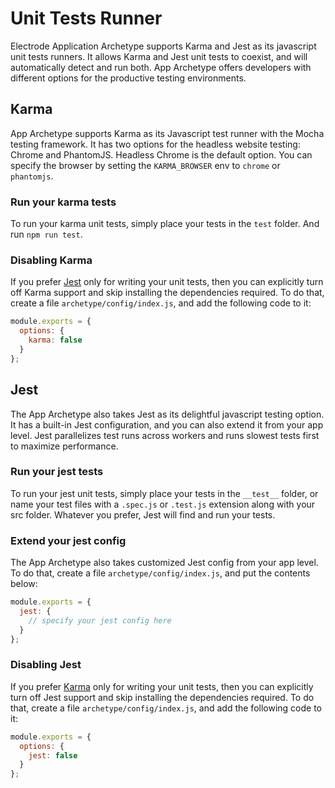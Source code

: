 # Unit Tests Runner

Electrode Application Archetype supports Karma and Jest as its javascript unit tests runners. It allows Karma and Jest unit tests to coexist, and will automatically detect and run both. App Archetype offers developers with different options for the productive testing environments.

## Karma

App Archetype supports Karma as its Javascript test runner with the Mocha testing framework. It has two options for the headless website testing: Chrome and PhantomJS. Headless Chrome is the default option. You can specify the browser by setting the `KARMA_BROWSER` env to `chrome` or `phantomjs`.

### Run your karma tests

To run your karma unit tests, simply place your tests in the `test` folder. And run `npm run test`.

### Disabling Karma

If you prefer [Jest](#jest) only for writing your unit tests, then you can explicitly turn off Karma support and skip installing the dependencies required. To do that, create a file `archetype/config/index.js`, and add the following code to it:

```js
module.exports = {
  options: {
    karma: false
  }
};
```

## Jest

The App Archetype also takes Jest as its delightful javascript testing option. It has a built-in Jest configuration, and you can also extend it from your app level. Jest parallelizes test runs across workers and runs slowest tests first to maximize performance.

### Run your jest tests

To run your jest unit tests, simply place your tests in the `__test__` folder, or name your test files with a `.spec.js` or `.test.js` extension along with your src folder. Whatever you prefer, Jest will find and run your tests.

### Extend your jest config

The App Archetype also takes customized Jest config from your app level. To do that, create a file `archetype/config/index.js`, and put the contents below:

```js
module.exports = {
  jest: {
    // specify your jest config here
  }
};
```

### Disabling Jest

If you prefer [Karma](#karma) only for writing your unit tests, then you can explicitly turn off Jest support and skip installing the dependencies required. To do that, create a file `archetype/config/index.js`, and add the following code to it:

```js
module.exports = {
  options: {
    jest: false
  }
};
```
